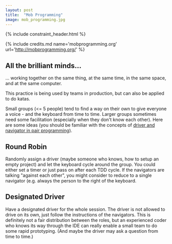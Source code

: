 ```yaml
---
layout: post
title:  "Mob Programming"
image: mob_programming.jpg
---
```


{% include constraint_header.html %}

{% include credits.md name='mobprogramming.org' url='http://mobprogramming.org/' %}

## All the brilliant minds... 

... working together on the same thing, at the same time, in the same
space, and at the same computer.

This practice is being used by teams in production, but can also be
applied to do katas.

Small groups (<= 5 people) tend to find a way on their own to give
everyone a voice - and the keyboard from time to time. Larger groups
sometimes need some facilitation (especially when they don't know each
other). Here are some ideas (you should be familiar with the concepts of
[driver and navigator in pair programming](https://en.wikipedia.org/wiki/Pair_programming)).

## Round Robin

Randomly assign a driver (maybe someone who knows, how to setup an empty
project) and let the keyboard cycle around the group. You could either
set a timer or just pass on after each TDD cycle. If the navigators are
talking "against each other", you might consider to reduce to a single
navigator (e.g. always the person to the right of the keyboard.

## Designated Driver

Have a designated driver for the whole session. The driver is not
allowed to drive on its own, just follow the instructions of the
navigators. This is definitely not a fair distribution between the
roles, but an experienced coder who knows its way through the IDE can
really enable a small team to do some rapid prototyping. (And maybe the
driver may ask a question from time to time.)

